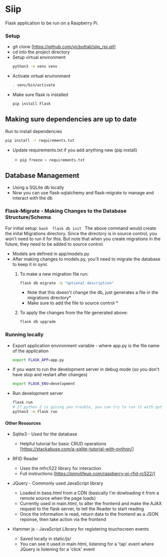 # Siip
Flask application to be run on a Raspberry Pi.

### Setup

* git clone [https://github.com/vicbottali/siip_rpi.git]
* cd into the project directory
* Setup virtual environment 
    ```bash
    python3 -m venv venv
    ```
* Activate virtual environment
    ```bash
    . venv/bin/activate
    ```
* Make sure flask is installed
    ```bash
    pip install Flask
    ```

## Making sure dependencies are up to date
Run to install dependencies
```bash 
pip install -r requirements.txt
```

* Update requirements.txt if you add anything new (pip install)
    - ```bash
      pip freeze > requirements.txt
      ```

## Database Management
* Using a SQLite db locally
* Now you can use flask-sqlalchemy and flask-migrate to manage and interact with the db

### Flask-Migrate - Making Changes to the Database Structure/Schema
For initial setup:
    ```bash 
    flask db init
    ```
The above command would create the inital Migrations directory. Since the directory is in source control, you won't need to run it for this. But note that when you create migrations in the future, they need to be added to source control.

* Models are defined in app/models.py
* After making changes to models.py, you'll need to migrate the database to keep it in sync
    1.  To make a new migration file run:
        ```bash
        flask db migrate -m "optional description"
        ```
        * Note that this doesn't change the db, just generates a file in the migrations directory*
        * Make sure to add the file to source control *
    
    2. To apply the changes from the file generated above:
        ```bash
        flask db upgrade
        ```


### Running locally

* Export application environment variable - where app.py is the file name of the application
    ```bash
    export FLASK_APP=app.py 
    ```
* If you want to run the development server in debug mode (so you don't have stop and restart after changes)
    ```bash
    export FLASK_ENV=development 
    ```
* Run development server 
    ```bash
    flask run
    # If python 2 is giving you trouble, you can try to run it with python3 like below:
    python3 -m flask run
    ```

#### Other Resources

* Sqlite3 - Used for the database
    - Helpful tutorial for basic CRUD operations [https://stackabuse.com/a-sqlite-tutorial-with-python/]

* RFID Reader
    - Uses the mfrc522 library for interaction
    - Full instructions [https://pimylifeup.com/raspberry-pi-rfid-rc522/]

* JQuery - Commonly used JavaScript library
    - Loaded in base.html from a CDN (basically I'm dowloading it from a remote source when the page loads)
    - Currently used in main.html, to alter the frontend and make the AJAX request to the flask server, to tell the Reader to        start reading
    - Once the information is read, return data to the frontend as a JSON reponse, then take action via the frontend

* Hammer js - JavaScript Library for registering touchscreen events
    - Saved locally in static/js/
    - You can see it used in main.html, listening for a 'tap' event where JQuery is listening for a 'click' event
